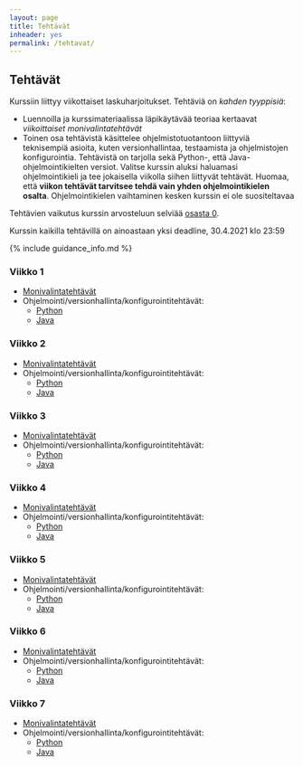 ```yaml
---
layout: page
title: Tehtävät
inheader: yes
permalink: /tehtavat/
---
```


## Tehtävät

Kurssiin liittyy viikottaiset laskuharjoitukset. Tehtäviä on _kahden tyyppisiä_:

- Luennoilla ja kurssimateriaalissa läpikäytävää teoriaa kertaavat _viikoittaiset monivalintatehtävät_
- Toinen osa tehtävistä käsittelee ohjelmistotuotantoon liittyviä teknisempiä asioita, kuten versionhallintaa, testaamista ja ohjelmistojen konfigurointia. Tehtävistä on tarjolla sekä Python-, että Java-ohjelmointikielten versiot. Valitse kurssin aluksi haluamasi ohjelmointikieli ja tee jokaisella viikolla siihen liittyvät tehtävät. Huomaa, että **viikon tehtävät tarvitsee tehdä vain yhden ohjelmointikielen osalta**. Ohjelmointikielen vaihtaminen kesken kurssin ei ole suositeltavaa

Tehtävien vaikutus kurssin arvosteluun selviää [osasta 0](/osa0#kurssin-arvostelu).

Kurssin kaikilla tehtävillä on ainoastaan yksi deadline, 30.4.2021 klo 23:59

{% include guidance_info.md %}
### Viikko 1

- [Monivalintatehtävät]({{site.stats_url}}/quiz/1)
- Ohjelmointi/versionhallinta/konfigurointitehtävät:
  - [Python](/python/tehtavat1)
  - [Java](/tehtavat1)

### Viikko 2

- [Monivalintatehtävät]({{site.stats_url}}/quiz/2)
- Ohjelmointi/versionhallinta/konfigurointitehtävät:
  - [Python](/python/tehtavat2)
  - [Java](/tehtavat2)

### Viikko 3

- [Monivalintatehtävät]({{site.stats_url}}/quiz/3)
- Ohjelmointi/versionhallinta/konfigurointitehtävät:
  - [Python](/python/tehtavat3)
  - [Java](/tehtavat3)

### Viikko 4

- [Monivalintatehtävät]({{site.stats_url}}/quiz/4)
- Ohjelmointi/versionhallinta/konfigurointitehtävät:
  - [Python](/python/tehtavat4)
  - [Java](/tehtavat4)

### Viikko 5

- [Monivalintatehtävät]({{site.stats_url}}/quiz/5)
- Ohjelmointi/versionhallinta/konfigurointitehtävät:
  - [Python](/python/tehtavat5)
  - [Java](/tehtavat5)

### Viikko 6

- [Monivalintatehtävät]({{site.stats_url}}/quiz/6)
- Ohjelmointi/versionhallinta/konfigurointitehtävät:
  - [Python](/python/tehtavat6)
  - [Java](/tehtavat6)

### Viikko 7

- [Monivalintatehtävät]({{site.stats_url}}/quiz/7)
- Ohjelmointi/versionhallinta/konfigurointitehtävät:
  - [Python](/python/tehtavat7)
  - [Java](/tehtavat7)
